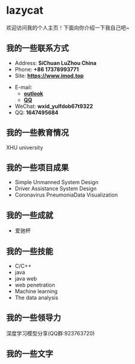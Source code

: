 # lazycat

欢迎访问我的个人主页！下面向你介绍一下我自己吧~

<!-- slide -->

## 我的一些联系方式

- Address: **SiChuan LuZhou China**
- Phone: **+86 17378993771**
- Site: **<https://www.imod.top>**

<!-- slide vertical=true -->

- E-mail:
  - **[outlook](mailto:verylazycat@outlook.com)**
  - **[QQ](mailto:1647495684@qq.com)**
- WeChat: **wxid_yulfdob67t9322**
- QQ: **1647495684**

<!-- slide -->

## 我的一些教育情况

<!-- slide vertical=true -->

XHU university

<!-- slide -->

## 我的一些项目成果

<!-- slide vertical=true -->

- Simple Unmanned System Design
- Driver Assistance System Design
- Coronavirus PneumoniaData Visualization

<!-- slide -->

## 我的一些成就

<!-- slide vertical=true -->



- 爱驰杯

  

<!-- slide vertical=true -->



<!-- slide -->

## 我的一些技能

<!-- slide vertical=true -->

- C/C++
- java
- java web
- web penetration
- Machine learning
- The data analysis

<!-- slide vertical=true -->



<!-- slide -->

## 我的一些领导力

深度学习模型分享(QQ群:923763720)

<!-- slide -->



## 我的一些文字



<!-- slide vertical=true -->

